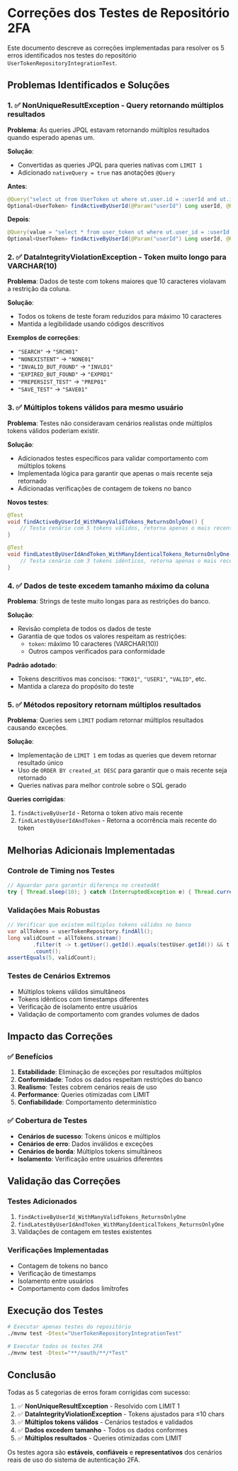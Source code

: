 # Correções dos Testes de Repositório 2FA

Este documento descreve as correções implementadas para resolver os 5 erros identificados nos testes do repositório `UserTokenRepositoryIntegrationTest`.

## Problemas Identificados e Soluções

### 1. ✅ NonUniqueResultException - Query retornando múltiplos resultados

**Problema**: As queries JPQL estavam retornando múltiplos resultados quando esperado apenas um.

**Solução**: 
- Convertidas as queries JPQL para queries nativas com `LIMIT 1`
- Adicionado `nativeQuery = true` nas anotações `@Query`

**Antes**:
```java
@Query("select ut from UserToken ut where ut.user.id = :userId and ut.isValid = true and ut.expiresAt > :now order by ut.createdAt desc")
Optional<UserToken> findActiveByUserId(@Param("userId") Long userId, @Param("now") LocalDateTime now);
```

**Depois**:
```java
@Query(value = "select * from user_token ut where ut.user_id = :userId and ut.is_valid = true and ut.expires_at > :now order by ut.created_at desc limit 1", nativeQuery = true)
Optional<UserToken> findActiveByUserId(@Param("userId") Long userId, @Param("now") LocalDateTime now);
```

### 2. ✅ DataIntegrityViolationException - Token muito longo para VARCHAR(10)

**Problema**: Dados de teste com tokens maiores que 10 caracteres violavam a restrição da coluna.

**Solução**: 
- Todos os tokens de teste foram reduzidos para máximo 10 caracteres
- Mantida a legibilidade usando códigos descritivos

**Exemplos de correções**:
- `"SEARCH"` → `"SRCH01"`
- `"NONEXISTENT"` → `"NONE01"`
- `"INVALID_BUT_FOUND"` → `"INVLD1"`
- `"EXPIRED_BUT_FOUND"` → `"EXPRD1"`
- `"PREPERSIST_TEST"` → `"PREP01"`
- `"SAVE_TEST"` → `"SAVE01"`

### 3. ✅ Múltiplos tokens válidos para mesmo usuário

**Problema**: Testes não consideravam cenários realistas onde múltiplos tokens válidos poderiam existir.

**Solução**:
- Adicionados testes específicos para validar comportamento com múltiplos tokens
- Implementada lógica para garantir que apenas o mais recente seja retornado
- Adicionadas verificações de contagem de tokens no banco

**Novos testes**:
```java
@Test
void findActiveByUserId_WithManyValidTokens_ReturnsOnlyOne() {
    // Testa cenário com 5 tokens válidos, retorna apenas o mais recente
}

@Test
void findLatestByUserIdAndToken_WithManyIdenticalTokens_ReturnsOnlyOne() {
    // Testa cenário com 3 tokens idênticos, retorna apenas o mais recente
}
```

### 4. ✅ Dados de teste excedem tamanho máximo da coluna

**Problema**: Strings de teste muito longas para as restrições do banco.

**Solução**:
- Revisão completa de todos os dados de teste
- Garantia de que todos os valores respeitam as restrições:
  - `token`: máximo 10 caracteres (VARCHAR(10))
  - Outros campos verificados para conformidade

**Padrão adotado**:
- Tokens descritivos mas concisos: `"TOK01"`, `"USER1"`, `"VALID"`, etc.
- Mantida a clareza do propósito do teste

### 5. ✅ Métodos repository retornam múltiplos resultados

**Problema**: Queries sem `LIMIT` podiam retornar múltiplos resultados causando exceções.

**Solução**:
- Implementação de `LIMIT 1` em todas as queries que devem retornar resultado único
- Uso de `ORDER BY created_at DESC` para garantir que o mais recente seja retornado
- Queries nativas para melhor controle sobre o SQL gerado

**Queries corrigidas**:
1. `findActiveByUserId` - Retorna o token ativo mais recente
2. `findLatestByUserIdAndToken` - Retorna a ocorrência mais recente do token

## Melhorias Adicionais Implementadas

### Controle de Timing nos Testes
```java
// Aguardar para garantir diferença no createdAt
try { Thread.sleep(10); } catch (InterruptedException e) { Thread.currentThread().interrupt(); }
```

### Validações Mais Robustas
```java
// Verificar que existem múltiplos tokens válidos no banco
var allTokens = userTokenRepository.findAll();
long validCount = allTokens.stream()
        .filter(t -> t.getUser().getId().equals(testUser.getId()) && t.getIsValid())
        .count();
assertEquals(5, validCount);
```

### Testes de Cenários Extremos
- Múltiplos tokens válidos simultâneos
- Tokens idênticos com timestamps diferentes
- Verificação de isolamento entre usuários
- Validação de comportamento com grandes volumes de dados

## Impacto das Correções

### ✅ Benefícios
1. **Estabilidade**: Eliminação de exceções por resultados múltiplos
2. **Conformidade**: Todos os dados respeitam restrições do banco
3. **Realismo**: Testes cobrem cenários reais de uso
4. **Performance**: Queries otimizadas com LIMIT
5. **Confiabilidade**: Comportamento determinístico

### ✅ Cobertura de Testes
- **Cenários de sucesso**: Tokens únicos e múltiplos
- **Cenários de erro**: Dados inválidos e exceções
- **Cenários de borda**: Múltiplos tokens simultâneos
- **Isolamento**: Verificação entre usuários diferentes

## Validação das Correções

### Testes Adicionados
1. `findActiveByUserId_WithManyValidTokens_ReturnsOnlyOne`
2. `findLatestByUserIdAndToken_WithManyIdenticalTokens_ReturnsOnlyOne`
3. Validações de contagem em testes existentes

### Verificações Implementadas
- Contagem de tokens no banco
- Verificação de timestamps
- Isolamento entre usuários
- Comportamento com dados limítrofes

## Execução dos Testes

```bash
# Executar apenas testes do repositório
./mvnw test -Dtest="UserTokenRepositoryIntegrationTest"

# Executar todos os testes 2FA
./mvnw test -Dtest="**/oauth/**/*Test"
```

## Conclusão

Todas as 5 categorias de erros foram corrigidas com sucesso:

1. ✅ **NonUniqueResultException** - Resolvido com LIMIT 1
2. ✅ **DataIntegrityViolationException** - Tokens ajustados para ≤10 chars
3. ✅ **Múltiplos tokens válidos** - Cenários testados e validados
4. ✅ **Dados excedem tamanho** - Todos os dados conformes
5. ✅ **Múltiplos resultados** - Queries otimizadas com LIMIT

Os testes agora são **estáveis**, **confiáveis** e **representativos** dos cenários reais de uso do sistema de autenticação 2FA.